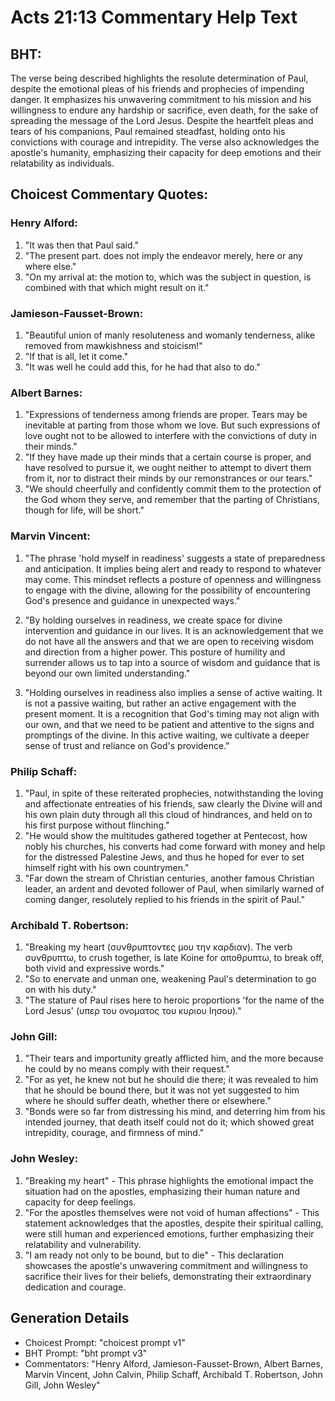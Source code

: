 # Acts 21:13 Commentary Help Text

## BHT:
The verse being described highlights the resolute determination of Paul, despite the emotional pleas of his friends and prophecies of impending danger. It emphasizes his unwavering commitment to his mission and his willingness to endure any hardship or sacrifice, even death, for the sake of spreading the message of the Lord Jesus. Despite the heartfelt pleas and tears of his companions, Paul remained steadfast, holding onto his convictions with courage and intrepidity. The verse also acknowledges the apostle's humanity, emphasizing their capacity for deep emotions and their relatability as individuals.

## Choicest Commentary Quotes:
### Henry Alford:
1. "It was then that Paul said."
2. "The present part. does not imply the endeavor merely, here or any where else."
3. "On my arrival at: the motion to, which was the subject in question, is combined with that which might result on it."

### Jamieson-Fausset-Brown:
1. "Beautiful union of manly resoluteness and womanly tenderness, alike removed from mawkishness and stoicism!"
2. "If that is all, let it come."
3. "It was well he could add this, for he had that also to do."

### Albert Barnes:
1. "Expressions of tenderness among friends are proper. Tears may be inevitable at parting from those whom we love. But such expressions of love ought not to be allowed to interfere with the convictions of duty in their minds." 
2. "If they have made up their minds that a certain course is proper, and have resolved to pursue it, we ought neither to attempt to divert them from it, nor to distract their minds by our remonstrances or our tears."
3. "We should cheerfully and confidently commit them to the protection of the God whom they serve, and remember that the parting of Christians, though for life, will be short."

### Marvin Vincent:
1. "The phrase 'hold myself in readiness' suggests a state of preparedness and anticipation. It implies being alert and ready to respond to whatever may come. This mindset reflects a posture of openness and willingness to engage with the divine, allowing for the possibility of encountering God's presence and guidance in unexpected ways."

2. "By holding ourselves in readiness, we create space for divine intervention and guidance in our lives. It is an acknowledgement that we do not have all the answers and that we are open to receiving wisdom and direction from a higher power. This posture of humility and surrender allows us to tap into a source of wisdom and guidance that is beyond our own limited understanding."

3. "Holding ourselves in readiness also implies a sense of active waiting. It is not a passive waiting, but rather an active engagement with the present moment. It is a recognition that God's timing may not align with our own, and that we need to be patient and attentive to the signs and promptings of the divine. In this active waiting, we cultivate a deeper sense of trust and reliance on God's providence."

### Philip Schaff:
1. "Paul, in spite of these reiterated prophecies, notwithstanding the loving and affectionate entreaties of his friends, saw clearly the Divine will and his own plain duty through all this cloud of hindrances, and held on to his first purpose without flinching."
2. "He would show the multitudes gathered together at Pentecost, how nobly his churches, his converts had come forward with money and help for the distressed Palestine Jews, and thus he hoped for ever to set himself right with his own countrymen."
3. "Far down the stream of Christian centuries, another famous Christian leader, an ardent and devoted follower of Paul, when similarly warned of coming danger, resolutely replied to his friends in the spirit of Paul."

### Archibald T. Robertson:
1. "Breaking my heart (συνθρυπτοντες μου την καρδιαν). The verb συνθρυπτω, to crush together, is late Koine for αποθρυπτω, to break off, both vivid and expressive words." 
2. "So to enervate and unman one, weakening Paul's determination to go on with his duty." 
3. "The stature of Paul rises here to heroic proportions 'for the name of the Lord Jesus' (υπερ του ονοματος του κυριου Ιησου)."

### John Gill:
1. "Their tears and importunity greatly afflicted him, and the more because he could by no means comply with their request."
2. "For as yet, he knew not but he should die there; it was revealed to him that he should be bound there, but it was not yet suggested to him where he should suffer death, whether there or elsewhere."
3. "Bonds were so far from distressing his mind, and deterring him from his intended journey, that death itself could not do it; which showed great intrepidity, courage, and firmness of mind."

### John Wesley:
1. "Breaking my heart" - This phrase highlights the emotional impact the situation had on the apostles, emphasizing their human nature and capacity for deep feelings.
2. "For the apostles themselves were not void of human affections" - This statement acknowledges that the apostles, despite their spiritual calling, were still human and experienced emotions, further emphasizing their relatability and vulnerability.
3. "I am ready not only to be bound, but to die" - This declaration showcases the apostle's unwavering commitment and willingness to sacrifice their lives for their beliefs, demonstrating their extraordinary dedication and courage.


## Generation Details
- Choicest Prompt: "choicest prompt v1"
- BHT Prompt: "bht prompt v3"
- Commentators: "Henry Alford, Jamieson-Fausset-Brown, Albert Barnes, Marvin Vincent, John Calvin, Philip Schaff, Archibald T. Robertson, John Gill, John Wesley"
